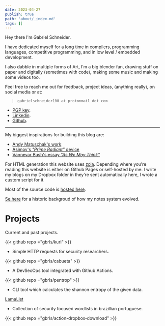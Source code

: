 ```yaml
---
date: 2023-04-27
publish: true
path: 'about/_index.md'
tags: []
---
```


Hey there I'm Gabriel Schneider.

I have dedicated myself for a long time in compilers, programming languages,
competitive programming, and in low level / embedded development.

I also dabble in multiple forms of Art, I'm a big blender fan, drawing stuff on
paper and digitally (sometimes with code), making some music and making some
videos too.

Feel free to reach me out for feedback, project ideas, (anything really), on
social media or at:


> `gabrielschneider100 at protonmail dot com`

- [PGP key](/pgp.txt).
- [Linkedin](https://www.linkedin.com/in/gbrls/).
- [Github](https://github.com/gbrls).

---

My biggest inspirations for building this blog are:

- [Andy Matuschak's work](https://andymatuschak.org/)
- [Asimov's _"Prime Radiant"_ device](https://en.wikipedia.org/wiki/Psychohistory_(fictional)#The_Prime_Radiant)
- [Vannevar Bush's essay _"As We May Think"_ ](https://www.theatlantic.com/magazine/archive/1945/07/as-we-may-think/303881/)




For HTML generation this website uses [zola](https://github.com/getzola/zola).
Depending where you're reading this website is either on Github Pages or
self-hosted by me. I write my blogs on my Dropbox folder in they're sent
automatically here, I wrote a custom script for it.

Most of the source code is [hosted
here](https://github.com/gbrls/gbrls.github.io).

[Se here](/blog/current-organizational-structure.md) for a historic backgroud of
how my notes system evolved.


# Projects

Current and past projects.


{{< github repo ="gbrls/kurl" >}}

- Simple HTTP requests for security researchers.

{{< github repo ="gbrls/cabueta" >}}

- A DevSecOps tool integrated with Github Actions.

{{< github repo ="gbrls/pentrop" >}}

- CLI tool which calculates the shannon entropy of the given data.

[LamaList](https://github.com/gbrls/LamaList)

- Collection of security focused wordlists in brazillian portuguese.

{{< github repo ="gbrls/action-dropbox-download" >}}
